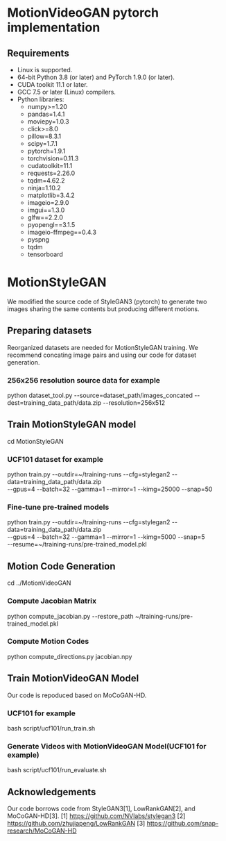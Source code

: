 # MotionVideoGAN pytorch implementation

## Requirements
* Linux is supported.
* 64-bit Python 3.8 (or later) and PyTorch 1.9.0 (or later).
* CUDA toolkit 11.1 or later. 
* GCC 7.5 or later (Linux) compilers. 
* Python libraries:
  - numpy>=1.20
  - pandas=1.4.1
  - moviepy=1.0.3
  - click>=8.0
  - pillow=8.3.1
  - scipy=1.7.1
  - pytorch=1.9.1
  - torchvision=0.11.3
  - cudatoolkit=11.1
  - requests=2.26.0
  - tqdm=4.62.2
  - ninja=1.10.2
  - matplotlib=3.4.2
  - imageio=2.9.0
  - imgui==1.3.0
  - glfw==2.2.0
  - pyopengl==3.1.5
  - imageio-ffmpeg==0.4.3
  - pyspng
  - tqdm
  - tensorboard


# MotionStyleGAN
We modified the source code of StyleGAN3 (pytorch) to generate two images sharing the same contents but producing different motions. 

## Preparing datasets
Reorganized datasets are needed for MotionStyleGAN training. We recommend concating image pairs and using our code for dataset generation.

### 256x256 resolution source data for example
python dataset_tool.py --source=dataset_path/images_concated --dest=training_data_path/data.zip --resolution=256x512

## Train MotionStyleGAN model
cd MotionStyleGAN

### UCF101 dataset for example
python train.py --outdir=~/training-runs --cfg=stylegan2 --data=training_data_path/data.zip \
    --gpus=4 --batch=32 --gamma=1 --mirror=1 --kimg=25000 --snap=50 

### Fine-tune pre-trained models
python train.py --outdir=~/training-runs --cfg=stylegan2 --data=training_data_path/data.zip \
    --gpus=4 --batch=32 --gamma=1 --mirror=1 --kimg=5000 --snap=5 \
    --resume=~/training-runs/pre-trained_model.pkl


## Motion Code Generation
cd ../MotionVideoGAN

### Compute Jacobian Matrix
python compute_jacobian.py --restore_path ~/training-runs/pre-trained_model.pkl

### Compute Motion Codes
python compute_directions.py jacobian.npy

## Train MotionVideoGAN Model
Our code is repoduced based on MoCoGAN-HD.

### UCF101 for example
bash script/ucf101/run_train.sh

### Generate Videos with MotionVideoGAN Model(UCF101 for example)
bash script/ucf101/run_evaluate.sh

## Acknowledgements
Our code borrows code from StyleGAN3[1], LowRankGAN[2], and MoCoGAN-HD[3].
[1] https://github.com/NVlabs/stylegan3
[2] https://github.com/zhujiapeng/LowRankGAN
[3] https://github.com/snap-research/MoCoGAN-HD